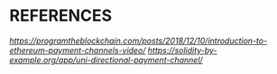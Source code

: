# REFERENCES
*https://programtheblockchain.com/posts/2018/12/10/introduction-to-ethereum-payment-channels-video/*
*https://solidity-by-example.org/app/uni-directional-payment-channel/*
